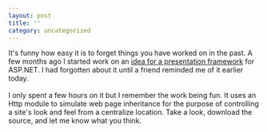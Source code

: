 ```yaml
---
layout: post
title: ''
category: uncategorized
---
```


It's funny how easy it is to forget things you have worked on in the past.  A few months ago I started work on an <a href="http://www.kirbyland.net/pageframework/">idea for a presentation framework</a> for ASP.NET.  I had forgotten about it until a friend reminded me of it earlier today.
<br />
<br />I only spent a few hours on it but I remember the work being fun.  It uses an Http module to simulate web page inheritance for the purpose of controlling a site's look and feel from a centralize location.  Take a look, download the source, and let me know what you think.
